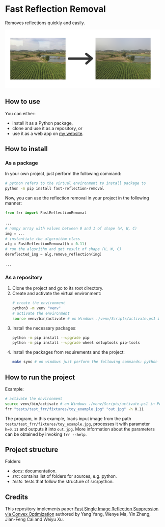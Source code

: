 # Fast Reflection Removal
Removes reflections quickly and easily.

![demo](https://github.com/JanPalasek/fast-reflection-removal/blob/main/docs/demo.png?raw=true)

## How to use
You can either:
- install it as a Python package,
- clone and use it as a repository, or
- use it as a web app on [my website](http://janpalasek.com/fast-reflection-removal.html).

## How to install
### As a package
In your own project, just perform the following command:
```bash
# python refers to the virtual environment to install package to
python -m pip install fast-reflection-removal
```

Now, you can use the reflection removal in your project in the following manner:
```python
from frr import FastReflectionRemoval

...
# numpy array with values between 0 and 1 of shape (H, W, C)
img = ...
# instantiate the algoroithm class
alg = FastReflectionRemoval(h = 0.11)
# run the algorithm and get result of shape (H, W, C)
dereflected_img = alg.remove_reflection(img)

...
```

### As a repository
1. Clone the project and go to its root directory.
2. Create and activate the virtual environment:
    ```bash
    # create the environment
    python3 -m venv "venv"
    # activate the environment
    source venv/bin/activate # on Windows ./venv/Scripts/activate.ps1 in Powershell
    ```
3. Install the necessary packages:
    ```bash
    python -m pip install --upgrade pip
    python -m pip install --upgrade wheel setuptools pip-tools
    ```
4. Install the packages from requirements and the project:
    ```bash
    make sync # on windows just perform the following commands: python -m piptools sync requirements.txt; python -m pip install -e .
    ```

## How to run the project
Example:
```bash
# activate the environment
source venv/bin/activate # on Windows ./venv/Scripts/activate.ps1 in Powershell
frr "tests/test_frr/fixtures/toy_example.jpg" "out.jpg" -h 0.11
```

The program, in this example, loads input image from the path `tests/test_frr/fixtures/toy_example.jpg`, processes it with parameter `h=0.11` and outputs it into `out.jpg`. More information about the parameters can be obtained by invoking `frr --help`.


## Project structure
Folders:
- *docs*: documentation.
- *src*: contains list of folders for sources, e.g. python.
- *tests*: tests that follow the structure of src/python.

## Credits
This repository implements paper [Fast Single Image Reflection Suppression via Convex Optimization](https://arxiv.org/pdf/1903.03889.pdf) authored by Yang Yang, Wenye Ma, Yin Zheng, Jian-Feng Cai and Weiyu Xu.
